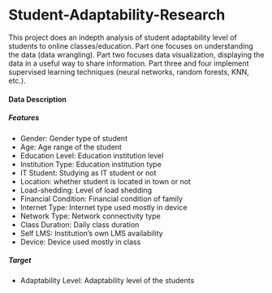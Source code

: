 # Student-Adaptability-Research

 This project does an indepth analysis of student adaptability level of students to online classes/education.  Part one focuses on understanding the data (data wrangling).  Part two focuses data visualization, displaying the data in a useful way to share information.  Part three and four implement supervised learning techniques (neural networks, random forests, KNN, etc.).

#### Data Description
##### Features
* Gender: Gender type of student
* Age: Age range of the student
* Education Level: Education institution level
* Institution Type: Education institution type
* IT Student: Studying as IT student or not
* Location: whether student is located in town or not
* Load-shedding: Level of load shedding
* Financial Condition: Financial condition of family
* Internet Type: Internet type used mostly in device
* Network Type: Network connectivity type
* Class Duration: Daily class duration
* Self LMS: Institution’s own LMS availability
* Device: Device used mostly in class

##### Target
* Adaptability Level: Adaptability level of the students
